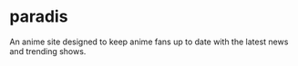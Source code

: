 # paradis
An anime site designed to keep anime fans up to date with the latest news and trending shows.
